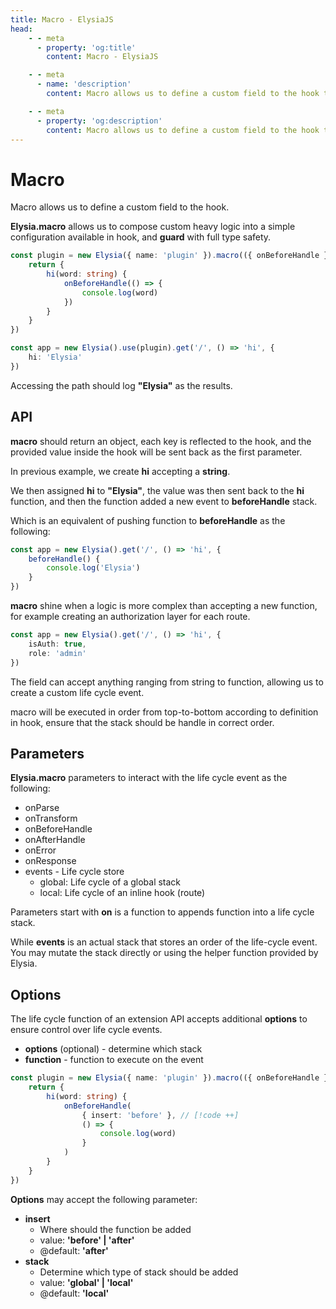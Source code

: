 ```yaml
---
title: Macro - ElysiaJS
head:
    - - meta
      - property: 'og:title'
        content: Macro - ElysiaJS

    - - meta
      - name: 'description'
        content: Macro allows us to define a custom field to the hook to compose custom heavy logic into a simple configuration available in hook, and guard with full type safety.

    - - meta
      - property: 'og:description'
        content: Macro allows us to define a custom field to the hook to compose custom heavy logic into a simple configuration available in hook, and guard with full type safety.
---
```


# Macro

Macro allows us to define a custom field to the hook.

**Elysia.macro** allows us to compose custom heavy logic into a simple configuration available in hook, and **guard** with full type safety.

```typescript
const plugin = new Elysia({ name: 'plugin' }).macro(({ onBeforeHandle }) => {
    return {
        hi(word: string) {
            onBeforeHandle(() => {
                console.log(word)
            })
        }
    }
})

const app = new Elysia().use(plugin).get('/', () => 'hi', {
    hi: 'Elysia'
})
```

Accessing the path should log **"Elysia"** as the results.

## API

**macro** should return an object, each key is reflected to the hook, and the provided value inside the hook will be sent back as the first parameter.

In previous example, we create **hi** accepting a **string**.

We then assigned **hi** to **"Elysia"**, the value was then sent back to the **hi** function, and then the function added a new event to **beforeHandle** stack.

Which is an equivalent of pushing function to **beforeHandle** as the following:

```typescript
const app = new Elysia().get('/', () => 'hi', {
    beforeHandle() {
        console.log('Elysia')
    }
})
```

**macro** shine when a logic is more complex than accepting a new function, for example creating an authorization layer for each route.

```typescript
const app = new Elysia().get('/', () => 'hi', {
    isAuth: true,
    role: 'admin'
})
```

The field can accept anything ranging from string to function, allowing us to create a custom life cycle event.

macro will be executed in order from top-to-bottom according to definition in hook, ensure that the stack should be handle in correct order.

## Parameters

**Elysia.macro** parameters to interact with the life cycle event as the following:

-   onParse
-   onTransform
-   onBeforeHandle
-   onAfterHandle
-   onError
-   onResponse
-   events - Life cycle store
    -   global: Life cycle of a global stack
    -   local: Life cycle of an inline hook (route)

Parameters start with **on** is a function to appends function into a life cycle stack.

While **events** is an actual stack that stores an order of the life-cycle event. You may mutate the stack directly or using the helper function provided by Elysia.

## Options

The life cycle function of an extension API accepts additional **options** to ensure control over life cycle events.

-   **options** (optional) - determine which stack
-   **function** - function to execute on the event

```typescript
const plugin = new Elysia({ name: 'plugin' }).macro(({ onBeforeHandle }) => {
    return {
        hi(word: string) {
            onBeforeHandle(
                { insert: 'before' }, // [!code ++]
                () => {
                    console.log(word)
                }
            )
        }
    }
})
```

**Options** may accept the following parameter:

-   **insert**
    -   Where should the function be added
    -   value: **'before' | 'after'**
    -   @default: **'after'**
-   **stack**
    -   Determine which type of stack should be added
    -   value: **'global' | 'local'**
    -   @default: **'local'**
